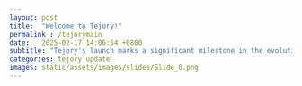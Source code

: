 ```yaml
---
layout: post
title:  "Welcome to Tejory!"
permalink : /tejorymain
date:   2025-02-17 14:06:54 +0800
subtitle: "Tejory's launch marks a significant milestone in the evolution of cryptocurrency wallets, offering not just a secure storage solution but a comprehensive platform for financial empowerment. "
categories: tejory update
images: static/assets/images/slides/Slide_0.png
---
```


